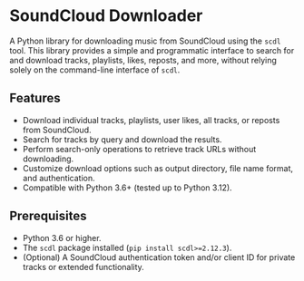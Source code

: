 # SoundCloud Downloader

A Python library for downloading music from SoundCloud using the `scdl` tool. This library provides a simple and programmatic interface to search for and download tracks, playlists, likes, reposts, and more, without relying solely on the command-line interface of `scdl`.

## Features

- Download individual tracks, playlists, user likes, all tracks, or reposts from SoundCloud.
- Search for tracks by query and download the results.
- Perform search-only operations to retrieve track URLs without downloading.
- Customize download options such as output directory, file name format, and authentication.
- Compatible with Python 3.6+ (tested up to Python 3.12).

## Prerequisites

- Python 3.6 or higher.
- The `scdl` package installed (`pip install scdl>=2.12.3`).
- (Optional) A SoundCloud authentication token and/or client ID for private tracks or extended functionality.